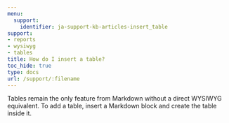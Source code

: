 ```yaml
---
menu:
  support:
    identifier: ja-support-kb-articles-insert_table
support:
- reports
- wysiwyg
- tables
title: How do I insert a table?
toc_hide: true
type: docs
url: /support/:filename
---
```


Tables remain the only feature from Markdown without a direct WYSIWYG equivalent. To add a table, insert a Markdown block and create the table inside it.